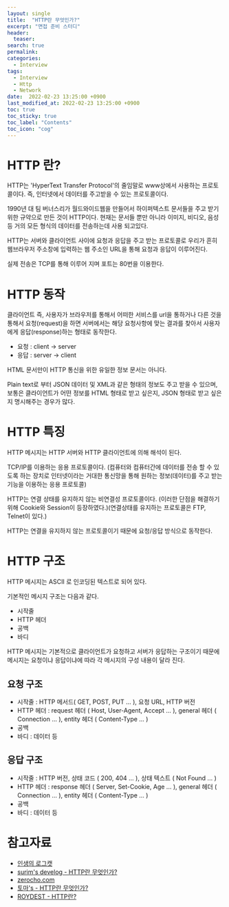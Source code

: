 ```yaml
---
layout: single
title:  "HTTP란 무엇인가?"
excerpt: "면접 준비 스터디"
header:
  teaser: 
search: true
permalink:
categories: 
  - Interview
tags:
  - Interview
  - Http
  - Network
date:  2022-02-23 13:25:00 +0900
last_modified_at: 2022-02-23 13:25:00 +0900
toc: true
toc_sticky: true
toc_label: "Contents"
toc_icon: "cog"
---
```


# HTTP 란?

HTTP는 'HyperText Transfer Protocol'의 줄임말로 www상에서 사용하는 프로토콜이다. 즉, 인터넷에서 데이터를 주고받을 수 있는 프로토콜이다.

1990년 대 팀 버너스리가 월드와이드웹을 만들어서 하이퍼텍스트 문서들을 주고 받기 위한 규약으로 만든 것이 HTTP이다. 현재는 문서들 뿐만 아니라 이미지, 비디오, 음성 등 거의 모든 형식의 데이터를 전송하는데 사용 되고있다.

HTTP는 서버와 클라이언트 사이에 요청과 응답을 주고 받는 프로토콜로 우리가 흔히 웹브라우저 주소창에 입력하는 웹 주소인 URL을 통해 요청과 응답이 이루어진다.

실제 전송은 TCP를 통해 이루어 지며 포트는 80번을 이용한다.

# HTTP 동작

클라이언트 즉, 사용자가 브라우저를 통해서 어떠한 서비스를 url을 통하거나 다른 것을 통해서 요청(request)을 하면 서버에서는 해당 요청사항에 맞는 결과를 찾아서 사용자에게 응답(response)하는 형태로 동작한다.

- 요청 : client -> server
- 응답 : server -> client

HTML 문서만이 HTTP 통신을 위한 유일한 정보 문서는 아니다.

Plain text로 부터 JSON 데이터 및 XML과 같은 형태의 정보도 주고 받을 수 있으며, 보통은 클라이언트가 어떤 정보를 HTML 형태로 받고 싶은지, JSON 형태로 받고 싶은지 명시해주는 경우가 많다.

# HTTP 특징

HTTP 메시지는 HTTP 서버와 HTTP 클라이언트에 의해 해석이 된다.

TCP/IP를 이용하는 응용 프로토콜이다. (컴퓨터와 컴퓨터간에 데이터를 전송 할 수 있도록 하는 장치로 인터넷이라는 거대한 통신망을 통해 원하는 정보(데이터)를 주고 받는 기능을 이용하는 응용 프로토콜)

HTTP는 연결 상태를 유지하지 않는 비연결성 프로토콜이다. (이러한 단점을 해결하기 위해 Cookie와 Session이 등장하였다.)(연결상태를 유지하는 프로토콜은 FTP, Telnet이 있다.)

HTTP는 연결을 유지하지 않는 프로토콜이기 때문에 요청/응답 방식으로 동작한다.

# HTTP 구조

HTTP  메시지는 ASCII 로 인코딩된 텍스트로 되어 있다. 

기본적인 메시지 구조는 다음과 같다.

- 시작줄
- HTTP 헤더
- 공백
- 바디

HTTP 메시지는 기본적으로 클라이언트가 요청하고 서버가 응답하는 구조이기 때문에 메시지는 요청이냐 응답이냐에 따라 각 메시지의 구성 내용이 달라 진다.

## 요청 구조

- 시작줄 : HTTP 메서드( GET, POST, PUT ... ), 요청 URL, HTTP 버전
- HTTP 헤더 : request 헤더 ( Host, User-Agent, Accept ... ), general 헤더 ( Connection ... ), entity 헤더 ( Content-Type ... )
- 공백
- 바디 : 데이터 등

## 응답 구조

- 시작줄 : HTTP 버전, 상태 코드 ( 200, 404 ... ), 상태 텍스트 ( Not Found ... )
- HTTP 헤더 : response 헤더 ( Server, Set-Cookie, Age ... ), general 헤더 ( Connection ... ), entity 헤더 ( Content-Type ... )
- 공백
- 바디 : 데이터 등

# 참고자료

- [인생의 로그캣](https://noahlogs.tistory.com/34)
- [surim's develog - HTTP란 무엇인가?](https://velog.io/@surim014/HTTP란-무엇인가)
- [zerocho.com](https://www.zerocho.com/category/HTTP/post/5b344f3af94472001b17f2da)
- [토마's - HTTP란 무엇인가?](https://toma0912.tistory.com/69)
- [ROYDEST - HTTP란?](https://roydest.tistory.com/entry/HTTP%EB%9E%80)
